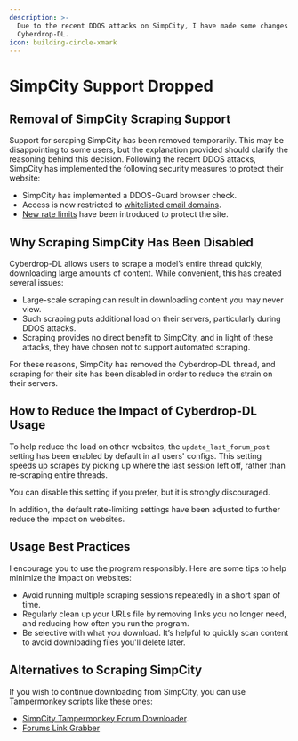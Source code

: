 ```yaml
---
description: >-
  Due to the recent DDOS attacks on SimpCity, I have made some changes to
  Cyberdrop-DL.
icon: building-circle-xmark
---
```


# SimpCity Support Dropped

## Removal of SimpCity Scraping Support

Support for scraping SimpCity has been removed temporarily. This may be disappointing to some users, but the explanation provided should clarify the reasoning behind this decision. Following the recent DDOS attacks, SimpCity has implemented the following security measures to protect their website:

* SimpCity has implemented a DDOS-Guard browser check.
* Access is now restricted to [whitelisted email domains](https://simpcity.su/threads/emails-august-2024.365869/).
* [New rate limits](https://simpcity.su/threads/rate-limit-429-error.397746/) have been introduced to protect the site.

## Why Scraping SimpCity Has Been Disabled

Cyberdrop-DL allows users to scrape a model’s entire thread quickly, downloading large amounts of content. While convenient, this has created several issues:

* Large-scale scraping can result in downloading content you may never view.
* Such scraping puts additional load on their servers, particularly during DDOS attacks.
* Scraping provides no direct benefit to SimpCity, and in light of these attacks, they have chosen not to support automated scraping.

For these reasons, SimpCity has removed the Cyberdrop-DL thread, and scraping for their site has been disabled in order to reduce the strain on their servers.

## How to Reduce the Impact of Cyberdrop-DL Usage

To help reduce the load on other websites, the `update_last_forum_post` setting has been enabled by default in all users' configs. This setting speeds up scrapes by picking up where the last session left off, rather than re-scraping entire threads.

You can disable this setting if you prefer, but it is strongly discouraged.

In addition, the default rate-limiting settings have been adjusted to further reduce the impact on websites.

## Usage Best Practices

I encourage you to use the program responsibly. Here are some tips to help minimize the impact on websites:

* Avoid running multiple scraping sessions repeatedly in a short span of time.
* Regularly clean up your URLs file by removing links you no longer need, and reducing how often you run the program.
* Be selective with what you download. It’s helpful to quickly scan content to avoid downloading files you'll delete later.

## Alternatives to Scraping SimpCity

If you wish to continue downloading from SimpCity, you can use Tampermonkey scripts like these ones:

* [SimpCity Tampermonkey Forum Downloader](https://simpcity.su/threads/forum-post-downloader-tampermonkey-script.96714/).
* [Forums Link Grabber](https://github.com/Garcarius/forumslinkgraber)
